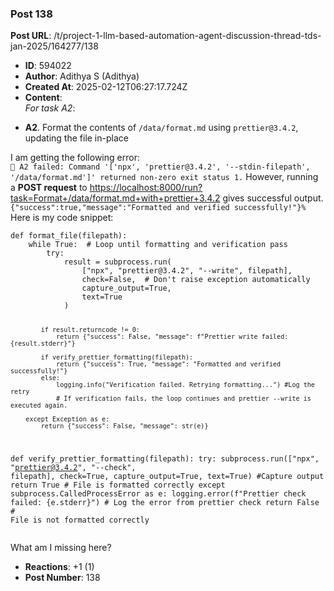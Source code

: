 ### Post 138
**Post URL**: /t/project-1-llm-based-automation-agent-discussion-thread-tds-jan-2025/164277/138
- **ID**: 594022
- **Author**: Adithya S (Adithya)
- **Created At**: 2025-02-12T06:27:17.724Z
- **Content**:  
  <em>For task A2</em>:
<ul>
<li><strong>A2</strong>. Format the contents of <code>/data/format.md</code> using <code>prettier@3.4.2</code>, updating the file in-place</li>
</ul>
I am getting the following error:<br>
<code>🔴 A2 failed: Command '['npx', 'prettier@3.4.2', '--stdin-filepath', '/data/format.md']' returned non-zero exit status 1.</code>
However, running a <strong>POST request</strong> to <a href="https://localhost:8000/run?task=Format+/data/format.md+with+prettier+3.4.2" rel="noopener nofollow ugc">https://localhost:8000/run?task=Format+/data/format.md+with+prettier+3.4.2</a> gives successful output.
<code>{"success":true,"message":"Formatted and verified successfully!"}% </code>
Here is my code snippet:
<pre data-code-wrap="py"><code class="lang-py">def format_file(filepath):
    while True:  # Loop until formatting and verification pass
        try:
            result = subprocess.run(
                ["npx", "prettier@3.4.2", "--write", filepath],
                check=False,  # Don't raise exception automatically
                capture_output=True,
                text=True
            )

            if result.returncode != 0:
                return {"success": False, "message": f"Prettier write failed: {result.stderr}"}

            if verify_prettier_formatting(filepath):
                return {"success": True, "message": "Formatted and verified successfully!"}
            else:
                logging.info("Verification failed. Retrying formatting...") #Log the retry
                # If verification fails, the loop continues and prettier --write is executed again.

        except Exception as e:
            return {"success": False, "message": str(e)}

def verify_prettier_formatting(filepath):
    try:
        subprocess.run(["npx", "prettier@3.4.2", "--check", filepath], check=True, capture_output=True, text=True) #Capture output
        return True  # File is formatted correctly
    except subprocess.CalledProcessError as e:
        logging.error(f"Prettier check failed: {e.stderr}") # Log the error from prettier check
        return False  # File is not formatted correctly
</code></pre>
What am I missing here?
- **Reactions**: +1 (1)
- **Post Number**: 138

